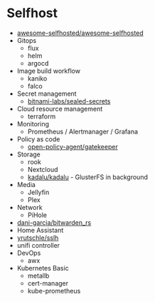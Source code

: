 # Selfhost
* [awesome-selfhosted/awesome-selfhosted](https://github.com/awesome-selfhosted/awesome-selfhosted)
* Gitops
  * flux
  * helm
  * argocd
* Image build workflow
  * kaniko
  * falco
* Secret management
  * [bitnami-labs/sealed-secrets](https://github.com/bitnami-labs/sealed-secrets)
* Cloud resource management
  * terraform
* ⁠Monitoring
  * Prometheus / Alertmanager / Grafana
* Policy as code
  * [open-policy-agent/gatekeeper](https://github.com/open-policy-agent/gatekeeper)
* ⁠Storage
  * rook
  * Nextcloud
  * [kadalu/kadalu](https://github.com/kadalu/kadalu) - GlusterFS in background
* Media
  * Jellyfin
  * Plex
* Network
  * PiHole
* [dani-garcia/bitwarden_rs](https://github.com/dani-garcia/bitwarden_rs)
* Home Assistant
* [yrutschle/sslh](https://github.com/yrutschle/sslh)
* unifi controller
* DevOps
  * awx
* Kubernetes Basic
  * metallb
  * cert-manager
  * kube-prometheus
